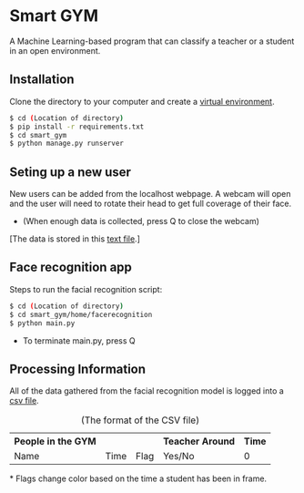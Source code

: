 # Smart GYM

A Machine Learning-based program that can classify a teacher or a student in an open environment.

## Installation

Clone the directory to your computer and create a [virtual environment](https://djangocentral.com/how-to-a-create-virtual-environment-for-python/).
```sh
$ cd (Location of directory)
$ pip install -r requirements.txt
$ cd smart_gym
$ python manage.py runserver
```

## Seting up a new user

New users can be added from the localhost webpage. A webcam will open and the user will need to rotate their head to get full coverage of their face. 
- (When enough data is collected, press Q to close the webcam)

[The  data is stored in this [text file](https://github.com/dajkatal/SmartGYM/blob/master/smart_gym/home/facerecognition/facerec_128D.txt).]

## Face recognition app

Steps to run the facial recognition script:
```sh
$ cd (Location of directory)
$ cd smart_gym/home/facerecognition
$ python main.py
```
* To terminate main.py, press Q

## Processing Information
All of the data gathered from the facial recognition model is logged into a [csv file](https://github.com/dajkatal/SmartGYM/blob/master/smart_gym/home/facerecognition/current.csv).

<table>
	<caption>(The format of the CSV file)</caption>
	<tr>
		<th>People in the GYM</th><th>
		</th><th></th>
		<th>Teacher Around</th> <th>Time</th>
	</tr>
	<tr>
		<td>Name</td>
		<td>Time</td>
		<td>Flag</td>
		<td>Yes/No</td>
		<td>0</td>
	</tr>
</table>
* Flags change color based on the time a student has been in frame.
